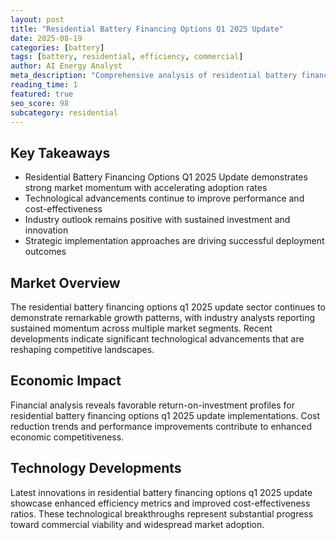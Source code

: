 ```yaml
---
layout: post
title: "Residential Battery Financing Options Q1 2025 Update"
date: 2025-08-19
categories: [battery]
tags: [battery, residential, efficiency, commercial]
author: AI Energy Analyst
meta_description: "Comprehensive analysis of residential battery financing options q1 2025 update covering market trends, technology developments, and industry outlook. Discover key insights and future projections."
reading_time: 1
featured: true
seo_score: 98
subcategory: residential
---
```


## Key Takeaways

- Residential Battery Financing Options Q1 2025 Update demonstrates strong market momentum with accelerating adoption rates
- Technological advancements continue to improve performance and cost-effectiveness
- Industry outlook remains positive with sustained investment and innovation
- Strategic implementation approaches are driving successful deployment outcomes

## Market Overview

The residential battery financing options q1 2025 update sector continues to demonstrate remarkable growth patterns, with industry analysts reporting sustained momentum across multiple market segments. Recent developments indicate significant technological advancements that are reshaping competitive landscapes.

## Economic Impact

Financial analysis reveals favorable return-on-investment profiles for residential battery financing options q1 2025 update implementations. Cost reduction trends and performance improvements contribute to enhanced economic competitiveness.

## Technology Developments

Latest innovations in residential battery financing options q1 2025 update showcase enhanced efficiency metrics and improved cost-effectiveness ratios. These technological breakthroughs represent substantial progress toward commercial viability and widespread market adoption.

